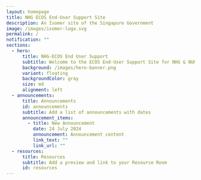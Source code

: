 ```yaml
---
layout: homepage
title: NHG ECOS End-User Support Site
description: An Isomer site of the Singapore Government
image: /images/isomer-logo.svg
permalink: /
notification: ""
sections:
  - hero:
      title: NHG-ECOS End User Support
      subtitle: Welcome to the ECOS End-User Support Site for NHG & NUHS Staff
      background: /images/hero-banner.png
      variant: floating
      backgroundColor: gray
      size: md
      alignment: left
  - announcements:
      title: Announcements
      id: announcements
      subtitle: Add a list of announcements with dates
      announcement_items:
        - title: New Announcement
          date: 24 July 2024
          announcement: Announcement content
          link_text: ""
          link_url: ""
  - resources:
      title: Resources
      subtitle: Add a preview and link to your Resource Room
      id: resources
---
```

